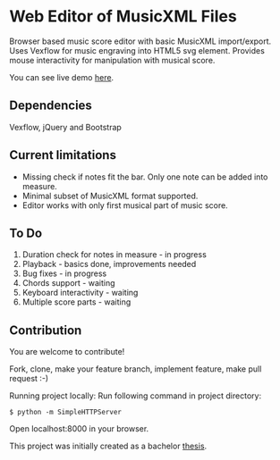 # Web Editor of MusicXML Files
Browser based music score editor with basic MusicXML import/export. Uses Vexflow for music engraving into HTML5 svg element. Provides mouse interactivity for manipulation with musical score.

You can see live demo [here](http://freetomik.github.io/).

## Dependencies
Vexflow, jQuery and Bootstrap

## Current limitations
<ul>
  <li>Missing check if notes fit the bar. Only one note can be added into measure.</li>
  <li>Minimal subset of MusicXML format supported.</li>
  <li>Editor works with only first musical part of music score.</li>
</ul>

## To Do
<ol>
  <li>Duration check for notes in measure - in progress</li>
  <li>Playback - basics done, improvements needed</li>
  <li>Bug fixes - in progress</li>
  <li>Chords support - waiting</li>
  <li>Keyboard interactivity - waiting</li>
  <li>Multiple score parts - waiting</li>
</ol>

## Contribution
You are welcome to contribute!

Fork, clone, make your feature branch, implement feature, make pull request :-)

Running project locally:
Run following command in project directory:
```
$ python -m SimpleHTTPServer
```
Open localhost:8000 in your browser.

This project was initially created as a bachelor [thesis](https://www.fit.vut.cz/study/thesis/18587/.en).
